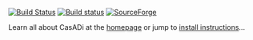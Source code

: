 [![Build Status](https://travis-ci.org/casadi/casadi.png?branch=develop)](https://travis-ci.org/casadi/casadi) [![Build status](https://ci.appveyor.com/api/projects/status/ysa3763djq9yq0xa?svg=true)](https://ci.appveyor.com/project/casadi/casadi)
[![SourceForge](https://img.shields.io/sourceforge/dm/sevenzip.svg?maxAge=2592000)]()

Learn all about CasADi at the [homepage](http://casadi.org) or jump to [install instructions](http://install.casadi.org)...
